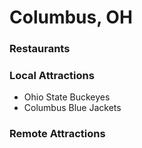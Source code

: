# Columbus, OH

### Restaurants

### Local Attractions

- Ohio State Buckeyes
- Columbus Blue Jackets

### Remote Attractions